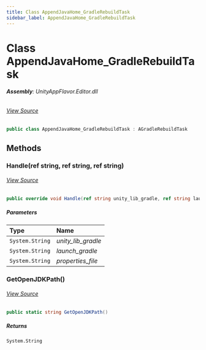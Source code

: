 ```yaml
---
title: Class AppendJavaHome_GradleRebuildTask
sidebar_label: AppendJavaHome_GradleRebuildTask
---
```

# Class AppendJavaHome_GradleRebuildTask


###### **Assembly**: UnityAppFlavor.Editor.dll
###### [View Source](https://github.com/LiuOcean/UnityAppFlavor/blob/main/UnityAppFlavor/Assets/Editor/BuildPhase/Android/GenTask/AppendJavaHome_GradleRebuildTask.cs#L6)
```csharp title="Declaration"
public class AppendJavaHome_GradleRebuildTask : AGradleRebuildTask
```
## Methods
### Handle(ref string, ref string, ref string)

###### [View Source](https://github.com/LiuOcean/UnityAppFlavor/blob/main/UnityAppFlavor/Assets/Editor/BuildPhase/Android/GenTask/AppendJavaHome_GradleRebuildTask.cs#L8)
```csharp title="Declaration"
public override void Handle(ref string unity_lib_gradle, ref string launch_gradle, ref string properties_file)
```

##### Parameters

| Type | Name |
|:--- |:--- |
| `System.String` | *unity_lib_gradle* |
| `System.String` | *launch_gradle* |
| `System.String` | *properties_file* |

### GetOpenJDKPath()

###### [View Source](https://github.com/LiuOcean/UnityAppFlavor/blob/main/UnityAppFlavor/Assets/Editor/BuildPhase/Android/GenTask/AppendJavaHome_GradleRebuildTask.cs#L20)
```csharp title="Declaration"
public static string GetOpenJDKPath()
```

##### Returns

`System.String`
